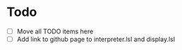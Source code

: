 # Todo
- [ ] Move all TODO items here
- [ ] Add link to github page to interpreter.lsl and display.lsl
